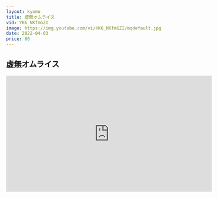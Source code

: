 ```yaml
---
layout: kyomu
title: 虚無オムライス
vid: YK6_NKfmGZI
image: https://img.youtube.com/vi/YK6_NKfmGZI/mqdefault.jpg
date: 2022-04-03
price: 80
---
```


## 虚無オムライス

<div class="youtube">
  <iframe width="560" height="315" src="https://www.youtube.com/embed/YK6_NKfmGZI" frameborder="0" allow="accelerometer; autoplay; encrypted-media; gyroscope; picture-in-picture" allowfullscreen></iframe>
</div>
